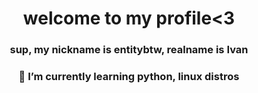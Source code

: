 <h1 align="center">welcome to my profile<3</h1>
<h3 align="center">sup, my nickname is entitybtw, realname is Ivan</h3>
<h3 align="center">🌱 I’m currently learning python, linux distros</h3>
